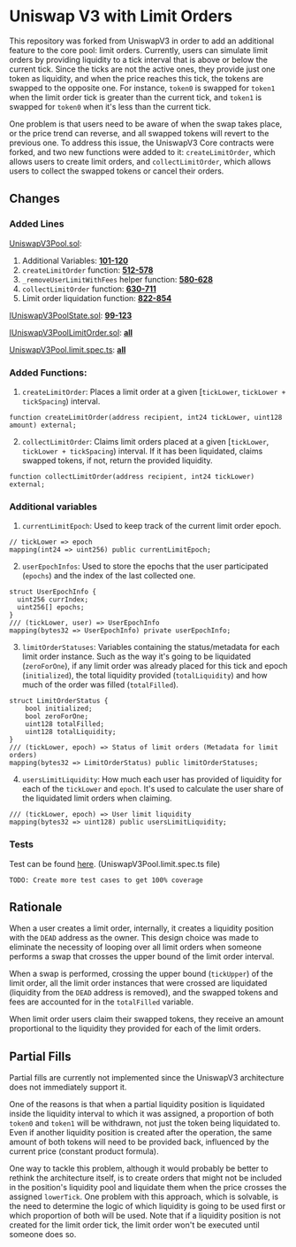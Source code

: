 # Uniswap V3 with Limit Orders

This repository was forked from UniswapV3 in order to add an additional feature to the core pool: limit orders. Currently, users can simulate limit orders by providing liquidity to a tick interval that is above or below the current tick. Since the ticks are not the active ones, they provide just one token as liquidity, and when the price reaches this tick, the tokens are swapped to the opposite one. For instance, `token0` is swapped for `token1` when the limit order tick is greater than the current tick, and `token1` is swapped for `token0` when it's less than the current tick.

One problem is that users need to be aware of when the swap takes place, or the price trend can reverse, and all swapped tokens will revert to the previous one. To address this issue, the UniswapV3 Core contracts were forked, and two new functions were added to it: `createLimitOrder`, which allows users to create limit orders, and `collectLimitOrder`, which allows users to collect the swapped tokens or cancel their orders.


## Changes

### Added Lines
[UniswapV3Pool.sol](./contracts/UniswapV3Pool.sol):
1. Additional Variables: [**101-120**](./contracts/UniswapV3Pool.sol?plain=1#L101-L120)
2. `createLimitOrder` function: [**512-578**](./contracts/UniswapV3Pool.sol?plain=1#L512-L578)
3. `_removeUserLimitWithFees` helper function: [**580-628**](./contracts/UniswapV3Pool.sol?plain=1#L580-L628) 
4. `collectLimitOrder` function: [**630-711**](./contracts/UniswapV3Pool.sol?plain=1#L630-L711)
5. Limit order liquidation function: [**822-854**](./contracts/UniswapV3Pool.sol?plain=1#L822-L854)

[IUniswapV3PoolState.sol](./contracts/interfaces/pool/IUniswapV3PoolState.sol): [**99-123**](./contracts/interfaces/pool/IUniswapV3PoolState.sol?plain=1#L99-L123)

[IUniswapV3PoolLimitOrder.sol](./contracts/interfaces/pool/IUniswapV3PoolLimitOrder.sol): [**all**](./contracts/interfaces/pool/IUniswapV3PoolLimitOrder.sol?plain=1#L1-L19)

[UniswapV3Pool.limit.spec.ts](./test/UniswapV3Pool.limit.spec.ts): [**all**](./test/UniswapV3Pool.limit.spec.ts?plain=1#L1-L258)


### Added Functions:
1. `createLimitOrder`: Places a limit order at a given [`tickLower`, `tickLower + tickSpacing`) interval.
```
function createLimitOrder(address recipient, int24 tickLower, uint128 amount) external;
```

2. `collectLimitOrder`: Claims limit orders placed at a given [`tickLower`, `tickLower + tickSpacing`) interval. If it has been liquidated, claims swapped tokens, if not, return the provided liquidity.
```
function collectLimitOrder(address recipient, int24 tickLower) external;
```

### Additional variables
1. `currentLimitEpoch`: Used to keep track of the current limit order epoch.
```
// tickLower => epoch
mapping(int24 => uint256) public currentLimitEpoch;
```

2. `userEpochInfos`: Used to store the epochs that the user participated (`epochs`) and the index of the last collected one.
```
struct UserEpochInfo {
  uint256 currIndex;
  uint256[] epochs;
}
/// (tickLower, user) => UserEpochInfo
mapping(bytes32 => UserEpochInfo) private userEpochInfo;
```

3. `limitOrderStatuses`: Variables containing the status/metadata for each limit order instance. Such as the way it's going to be liquidated (`zeroForOne`), if any limit order was already placed for this tick and epoch (`initialized`), the total liquidity provided (`totalLiquidity`) and how much of the order was filled (`totalFilled`).
```
struct LimitOrderStatus {
    bool initialized;
    bool zeroForOne;
    uint128 totalFilled;
    uint128 totalLiquidity;
}
/// (tickLower, epoch) => Status of limit orders (Metadata for limit orders)
mapping(bytes32 => LimitOrderStatus) public limitOrderStatuses;
```

4. `usersLimitLiquidity`: How much each user has provided of liquidity for each of the `tickLower` and `epoch`. It's used to calculate the user share of the liquidated limit orders when claiming.
```
/// (tickLower, epoch) => User limit liquidity 
mapping(bytes32 => uint128) public usersLimitLiquidity;
```

### Tests
Test can be found [here](./test/UniswapV3Pool.limit.spec.ts). (UniswapV3Pool.limit.spec.ts file)

`TODO: Create more test cases to get 100% coverage`

## Rationale
When a user creates a limit order, internally, it creates a liquidity position with the `DEAD` address as the owner. This design choice was made to eliminate the necessity of looping over all limit orders when someone performs a swap that crosses the upper bound of the limit order interval.

When a swap is performed, crossing the upper bound (`tickUpper`) of the limit order, all the limit order instances that were crossed are liquidated (liquidity from the `DEAD` address is removed), and the swapped tokens and fees are accounted for in the `totalFilled` variable.

When limit order users claim their swapped tokens, they receive an amount proportional to the liquidity they provided for each of the limit orders.

## Partial Fills
Partial fills are currently not implemented since the UniswapV3 architecture does not immediately support it.

One of the reasons is that when a partial liquidity position is liquidated inside the liquidity interval to which it was assigned, a proportion of both `token0` and `token1` will be withdrawn, not just the token being liquidated to. Even if another liquidity position is created after the operation, the same amount of both tokens will need to be provided back, influenced by the current price (constant product formula).

One way to tackle this problem, although it would probably be better to rethink the architecture itself, is to create orders that might not be included in the position's liquidity pool and liquidate them when the price crosses the assigned `lowerTick`. One problem with this approach, which is solvable, is the need to determine the logic of which liquidity is going to be used first or which proportion of both will be used. Note that if a liquidity position is not created for the limit order tick, the limit order won't be executed until someone does so.
